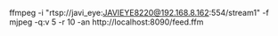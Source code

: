 

ffmpeg -i "rtsp://javi_eye:JAVIEYE8220@192.168.8.162:554/stream1" -f mjpeg -q:v 5 -r 10 -an http://localhost:8090/feed.ffm
